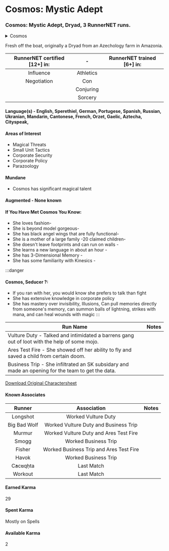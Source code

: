 # Cosmos: Mystic Adept

### Cosmos: Mystic Adept, Dryad, 3 RunnerNET runs.

<details>
<summary>Cosmos</summary>

Dryad Female, 5'6" 120lbs. Latina Dryad with Black Angel Wings. 
</details>

Fresh off the boat, originally a Dryad from an Azechology farm in Amazonia. 



| RunnerNET certified [12+] in:|-| RunnerNET trained [6+] in:|
| :-: |:-: |:-:|
| Influence|	Athletics|
| Negotiation| Con|
|  |Conjuring|
|  |Sorcery|



#### Language(s) - English, Sperethiel, German, Portugese, Spanish, Russian, Ukranian, Mandarin,  Cantonese, French, Orzet, Gaelic, Aztecha, Cityspeak, 
#### Areas of Interest
- Magical Threats
- Small Unit Tactics
- Corporate Security
- Corporate Policy
- Parazoology

#### Mundane 
- Cosmos has significant magical talent

#### Augmented - None known

#### If You Have Met Cosmos You Know:
- She loves fashion-
- She is beyond model gorgeous-
- She has black angel wings that are fully functional-
- She is a mother of a large family -20 claimed children-
- She doesn't leave footprints and can run on walls - 
- She learns a new language in about an hour - 
- She has 3-Dimensional Memory -
- She has some familiarity with Kinesics -


:::danger
#### Cosmos, Seducer ?:
- If you ran with her, you would know she prefers to talk than fight
- She has extensive knowledge in corporate policy
- She has mastery over invisibility, Illusions, Can pull memories directly from someone's memory, can summon balls of lightning, strikes with mana, and can heal wounds with magic
:::

| Run Name| Notes|
| ----------- | ----------- |
| Vulture Duty - Talked and intimidated a barrens gang out of loot with the help of some mojo.|
|Ares Test Fire - She showed off her ability to fly and saved a child from certain doom. |
|Business Trip - She infiltrated an SK subsidary and made an opening for the team to get the data.|


[Download Original Charactersheet](./assets/cosmos.pdf)

#### Known Associates
| Runner|Association| Notes|
| :-: |:-: |:-:|
|Longshot|Worked Vulture Duty|
|Big Bad Wolf|Worked Vulture Duty and Business Trip |
|Murmur|Worked Vulture Duty and Ares Test Fire | 
|Smogg|Worked Business Trip|
|Fisher|Worked Business Trip and Ares Test Fire|
|Havok|Worked Business Trip|
|C̓ac̓uqḥta|Last Match||
|Workout|Last Match|

#### Earned Karma 
29

#### Spent Karma

Mostly on Spells

#### Available Karma 
2